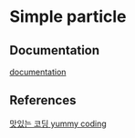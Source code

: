 # Simple particle

## Documentation

[documentation](./docs/_.md)

## References

[맛있는 코딩 yummy coding](https://www.youtube.com/channel/UCyIn03aZJHoBIddySz9NKOA)<br>
